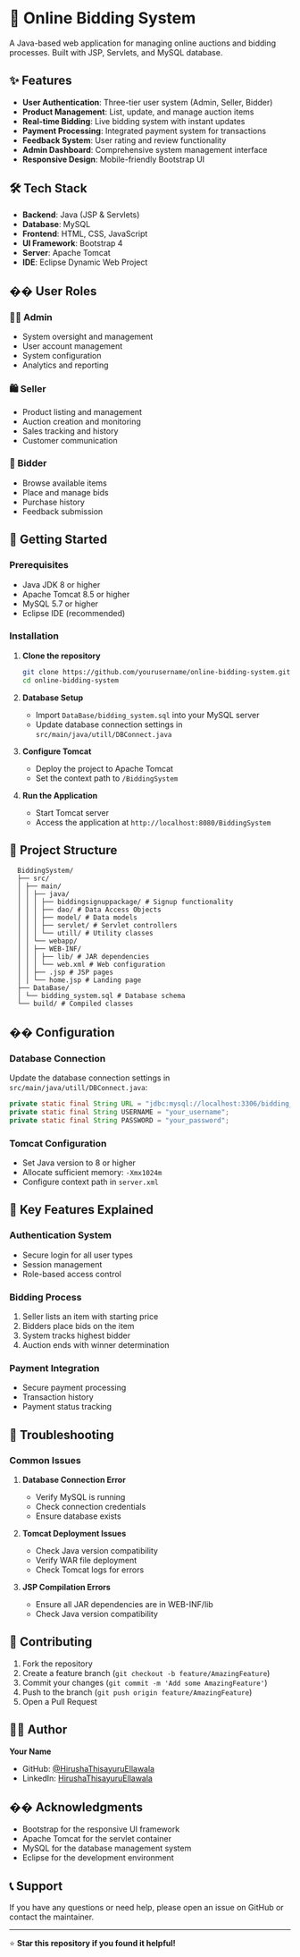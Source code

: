 # 🚀 Online Bidding System

A Java-based web application for managing online auctions and bidding processes. Built with JSP, Servlets, and MySQL database.

## ✨ Features

- **User Authentication**: Three-tier user system (Admin, Seller, Bidder)
- **Product Management**: List, update, and manage auction items
- **Real-time Bidding**: Live bidding system with instant updates
- **Payment Processing**: Integrated payment system for transactions
- **Feedback System**: User rating and review functionality
- **Admin Dashboard**: Comprehensive system management interface
- **Responsive Design**: Mobile-friendly Bootstrap UI

## 🛠️ Tech Stack

- **Backend**: Java (JSP & Servlets)
- **Database**: MySQL
- **Frontend**: HTML, CSS, JavaScript
- **UI Framework**: Bootstrap 4
- **Server**: Apache Tomcat
- **IDE**: Eclipse Dynamic Web Project

## �� User Roles

### 👨‍💼 Admin
- System oversight and management
- User account management
- System configuration
- Analytics and reporting

### 🛍️ Seller
- Product listing and management
- Auction creation and monitoring
- Sales tracking and history
- Customer communication

### 🎯 Bidder
- Browse available items
- Place and manage bids
- Purchase history
- Feedback submission

## 🚀 Getting Started

### Prerequisites

- Java JDK 8 or higher
- Apache Tomcat 8.5 or higher
- MySQL 5.7 or higher
- Eclipse IDE (recommended)

### Installation

1. **Clone the repository**
   ```bash
   git clone https://github.com/yourusername/online-bidding-system.git
   cd online-bidding-system
   ```

2. **Database Setup**
   - Import `DataBase/bidding_system.sql` into your MySQL server
   - Update database connection settings in `src/main/java/utill/DBConnect.java`

3. **Configure Tomcat**
   - Deploy the project to Apache Tomcat
   - Set the context path to `/BiddingSystem`

4. **Run the Application**
   - Start Tomcat server
   - Access the application at `http://localhost:8080/BiddingSystem`

## 📁 Project Structure
      BiddingSystem/
      ├── src/
      │ ├── main/
      │ │ ├── java/
      │ │ │ ├── biddingsignuppackage/ # Signup functionality
      │ │ │ ├── dao/ # Data Access Objects
      │ │ │ ├── model/ # Data models
      │ │ │ ├── servlet/ # Servlet controllers
      │ │ │ └── utill/ # Utility classes
      │ │ └── webapp/
      │ │ ├── WEB-INF/
      │ │ │ ├── lib/ # JAR dependencies
      │ │ │ └── web.xml # Web configuration
      │ │ ├── .jsp # JSP pages
      │ │ └── home.jsp # Landing page
      ├── DataBase/
      │ └── bidding_system.sql # Database schema
      └── build/ # Compiled classes

## �� Configuration

### Database Connection
Update the database connection settings in `src/main/java/utill/DBConnect.java`:

```java
private static final String URL = "jdbc:mysql://localhost:3306/bidding_system";
private static final String USERNAME = "your_username";
private static final String PASSWORD = "your_password";
```

### Tomcat Configuration
- Set Java version to 8 or higher
- Allocate sufficient memory: `-Xmx1024m`
- Configure context path in `server.xml`

## 🎯 Key Features Explained

### Authentication System
- Secure login for all user types
- Session management
- Role-based access control

### Bidding Process
1. Seller lists an item with starting price
2. Bidders place bids on the item
3. System tracks highest bidder
4. Auction ends with winner determination

### Payment Integration
- Secure payment processing
- Transaction history
- Payment status tracking

## 🐛 Troubleshooting

### Common Issues

1. **Database Connection Error**
   - Verify MySQL is running
   - Check connection credentials
   - Ensure database exists

2. **Tomcat Deployment Issues**
   - Check Java version compatibility
   - Verify WAR file deployment
   - Check Tomcat logs for errors

3. **JSP Compilation Errors**
   - Ensure all JAR dependencies are in WEB-INF/lib
   - Check Java version compatibility

## 🤝 Contributing

1. Fork the repository
2. Create a feature branch (`git checkout -b feature/AmazingFeature`)
3. Commit your changes (`git commit -m 'Add some AmazingFeature'`)
4. Push to the branch (`git push origin feature/AmazingFeature`)
5. Open a Pull Request


## 👨‍💻 Author

**Your Name**
- GitHub: [@HirushaThisayuruEllawala](https://github.com/itzcheh1ru)
- LinkedIn: [HirushaThisayuruEllawala](https://linkedin.com/in/itzcheh1ru)

## �� Acknowledgments

- Bootstrap for the responsive UI framework
- Apache Tomcat for the servlet container
- MySQL for the database management system
- Eclipse for the development environment

## 📞 Support

If you have any questions or need help, please open an issue on GitHub or contact the maintainer.

---

⭐ **Star this repository if you found it helpful!**
